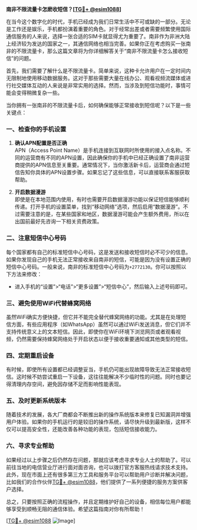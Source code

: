 **南非不限流量卡怎麽收短信？[[TG💪+ @esim1088](https://t.me/s/esim1088)]**

在当今这个数字化的时代，手机已经成为我们日常生活中不可或缺的一部分。无论是工作还是娱乐，手机都扮演着重要的角色。对于经常出差或者需要频繁使用国际通信服务的人来说，选择一张合适的SIM卡就显得尤为重要了。南非作为非洲大陆上经济较为发达的国家之一，其通信网络也相当完善。如果你正在考虑购买一张南非的不限流量卡，那么这篇文章将为你详细解答关于“南非不限流量卡怎么接收短信”的问题。

首先，我们需要了解什么是不限流量卡。简单来说，这种卡允许用户在一定时间内无限制地使用移动数据服务。这对于那些需要大量在线办公、观看视频流媒体或进行社交媒体互动的人来说是非常实用的选择。然而，当涉及到短信功能时，事情可能会变得稍微复杂一些。

当你拥有一张南非的不限流量卡后，如何确保能够正常接收到短信呢？以下是一些关键点：

### **一、检查你的手机设置**
1. **确认APN配置是否正确**  
   APN（Access Point Name）是手机连接到互联网时所使用的接入点名称。不同的运营商有不同的APN设置，因此确保你的手机中已经正确设置了南非运营商提供的APN信息至关重要。通常情况下，当你激活新卡后，运营商会通过短信告知你具体的APN设置步骤。如果忘记了这些信息，可以直接联系客服获取帮助。
   
2. **开启数据漫游**  
   即使是在本地范围内使用，有时也需要开启数据漫游功能以保证短信能够顺利传递。打开手机的设置菜单，找到“移动网络”选项，然后启用“数据漫游”。不过需要注意的是，在某些国家和地区，数据漫游可能会产生额外费用，所以在出国前最好先咨询一下相关资费政策。

### **二、注意短信中心号码**
每个国家都有自己的标准短信中心号码，这是发送和接收短信时必不可少的信息。如果你发现自己的手机无法正常接收来自南非的短信，可能是因为没有设置正确的短信中心号码。一般来说，南非的标准短信中心号码为`+2772130`。你可以按照以下方法来修改：
- 进入手机的“设置”>“电话”>“更多设置”>“短信中心”，然后输入上述号码即可。

### **三、避免使用WiFi代替蜂窝网络**
虽然WiFi确实方便快捷，但它并不能完全替代蜂窝网络的功能。尤其是在处理短信方面，有些应用程序（如WhatsApp）虽然可以通过WiFi发送消息，但它们并不支持传统意义上的文本短信。因此，即使你在WiFi环境下浏览网页或者观看视频，仍然需要保持蜂窝网络处于开启状态以便于接收重要通知或其他类型的短信。

### **四、定期重启设备**
有时候，即使所有设置都已经调整妥当，手机仍可能出现故障导致无法正常接收短信。这时候不妨尝试重启一下设备，这往往能解决不少临时性的问题。同时也要记得清理内存空间，避免因存储不足而影响性能表现。

### **五、及时更新系统版本**
随着技术的发展，各大厂商都会不断推出新的操作系统版本来修复已知漏洞并增强用户体验。如果你的手机运行的是较旧的操作系统，请尽快升级到最新版，这样不仅可以提高安全性，还能改善各种功能的表现，包括短信接收能力。

### **六、寻求专业帮助**
如果经过以上步骤之后仍然存在问题，那就应该考虑寻求专业人士的帮助了。可以前往当地的电信营业厅进行面对面咨询，也可以拨打官方客服热线请求技术支持。此外，现在市面上还有很多第三方工具和服务平台可以帮助用户诊断并解决问题，比如我们的合作伙伴[TG💪+ @esim1088](https://t.me/s/esim1088)，他们提供了一系列便捷的服务方案供客户选择。

总之，只要按照正确的流程操作，并且定期维护好自己的设备，相信每位用户都能够享受到顺畅无阻的通信体验。希望这篇指南对你有所帮助！

[[TG💪+ @esim1088](https://t.me/s/esim1088) ![Image](https://i.postimg.cc/4NQfJmqS/Snipaste-2025-05-13-00-14-12.png)]